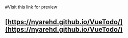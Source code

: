 #Visit this link for preview
## [https://nyarehd.github.io/VueTodo/](https://nyarehd.github.io/VueTodo/)